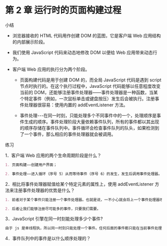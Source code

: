 # 第 2 章 运行时的页面构建过程

小结

-   浏览器接收的 HTML 代码用作创建 DOM 的蓝图，它是客户端 Web 应用结构的内部展示阶段。
-   我们使用 JavaScript 代码来动态地修改 DOM 以便给 Web 应用带来动态行为。
-   客户端 Web 应用的执行分为两个阶段。

    -   页面构建代码是用于创建 DOM 的，而全局 JavaScript 代码是遇到 script 节点时执行的。在这个执行过程中，JavaScript 代码能够以任意程度改变当前的 DOM，还能够注册事件处理器——事件处理器是一种函数，当某个特定事件（例如，一次鼠标单击或键盘按压）发生后会被执行。注册事件处理器很容易：使用内置的 addEventListener 方法。

    -   事件处理---在同一时刻，只能处理多个不同事件中的一个，处理顺序是事件生成的顺序。事件处理阶段大量依赖事件队列，所有的事件都以其出现的顺序存储在事件队列中。事件循环会检查事件队列的队头，如果检测到了一个事件，那么相应的事件处理器就会被调用。

练习

1．客户端 Web 应用的两个生命周期阶段是什么？

```md
1. 页面构建——创建用户界面；

2. 事件处理——进入循环（序号 5）从而等待事件（序号 6）的发生，发生后调用事件处理器。
```

2．相比将事件处理器赋值给某个特定元素的属性上，使用 addEventListener 方法来注册事件处理器的优势是什么？

```md
1. 前者对于某个事件只能注册一个事件处理器。也就是说，一不小心就会将上一个事件处理器改写掉。

2. 后者让我们能够注册尽可能多的事件，只要我们需要。
```

3．JavaScript 引擎在同一时刻能处理多少个事件?

```md
由于 js 是单线程执，所以同一时刻只能处理一个事件。任何后面的事件都只能在当前事件处理器完全结束执行后才能被处理！
```

4．事件队列中的事件是以什么顺序处理的？
